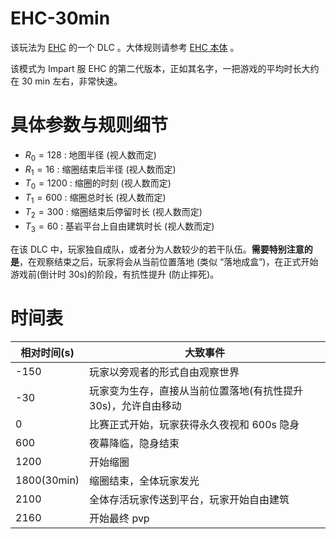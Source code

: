 # EHC-30min

该玩法为 [EHC](rules.md) 的一个 DLC 。大体规则请参考 [EHC 本体](rules.md#1基本规则) 。

该模式为 Impart 服 EHC 的第二代版本，正如其名字，一把游戏的平均时长大约在 30 min 左右，非常快速。

# 具体参数与规则细节

- $R_0 = 128$ : 地图半径 (视人数而定)
- $R_1 = 16$ : 缩圈结束后半径 (视人数而定)
- $T_0 = 1200$ : 缩圈的时刻 (视人数而定)
- $T_1 = 600$ : 缩圈总时长 (视人数而定)
- $T_2 = 300$ : 缩圈结束后停留时长 (视人数而定)
- $T_3 = 60$ : 基岩平台上自由建筑时长  (视人数而定)

在该 DLC 中，玩家独自成队，或者分为人数较少的若干队伍。**需要特别注意的是**，在观察结束之后，玩家将会从当前位置落地 (类似 “落地成盒”)，在正式开始游戏前(倒计时 30s)的阶段，有抗性提升 (防止摔死)。

# 时间表

| 相对时间(s) | 大致事件                                         |
| ----------- | ------------------------------------------------ |
| -150        | 玩家以旁观者的形式自由观察世界                   |
| -30         | 玩家变为生存，直接从当前位置落地(有抗性提升30s)，允许自由移动 |
| 0           | 比赛正式开始，玩家获得永久夜视和 600s 隐身       |
| 600         | 夜幕降临，隐身结束                               |
| 1200        | 开始缩圈                                         |
| 1800(30min) | 缩圈结束，全体玩家发光                           |
| 2100        | 全体存活玩家传送到平台，玩家开始自由建筑         |
| 2160        | 开始最终 pvp                                     |
